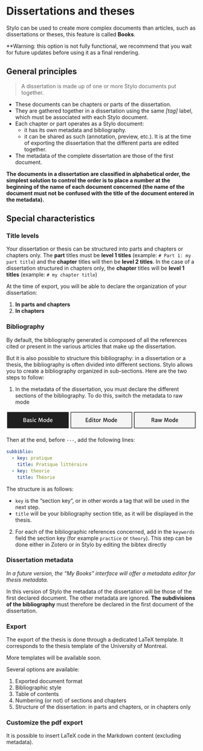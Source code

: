 # Dissertations and theses
Stylo can be used to create more complex documents than articles, such as dissertations or theses, this feature is called **Books**.

**Warning: this option is not fully functional, we recommend that you wait for future updates before using it as a final rendering.

## General principles

> A dissertation is made up of one or more Stylo documents put together.

- These documents can be chapters or parts of the dissertation.
- They are gathered together in a dissertation using the same _[tag]_ label, which must be associated with each Stylo document.
- Each chapter or part operates as a Stylo document:
  - it has its own metadata and bibliography.
  - it can be shared as such (annotation, preview, etc.). It is at the time of exporting the dissertation that the different parts are edited together.
- The metadata of the complete dissertation are those of the first document.

**The documents in a dissertation are classified in alphabetical order, the simplest solution to control the order is to place a number at the beginning of the name of each document concerned (the name of the document must not be confused with the title of the document entered in the metadata).**

## Special characteristics

### Title levels

Your dissertation or thesis can be structured into parts and chapters or chapters only.  The **part** titles must be **level 1 titles** (example: `# Part 1: my part title`) and the **chapter** titles will then be **level 2 titles**. In the case of a dissertation structured in chapters only, the **chapter** titles will be **level 1 titles** (example: `# my chapter title`)

At the time of export, you will be able to declare the organization of your dissertation:

1. **In parts and chapters**
2. **In chapters**


### Bibliography
By default, the bibliography generated is composed of all the references cited or present in the various articles that make up the dissertation.

But it is also possible to structure this bibliography: in a dissertation or a thesis, the bibliography is often divided into different sections. Stylo allows you to create a bibliography organized in sub-sections. Here are the two steps to follow:

1. In the metadata of the dissertation, you must declare the different sections of the bibliography. To do this, switch the metadata to raw mode

![rawmode](uploads/images/alpha_rawmode.png)

Then at the end, before `---`, add the following lines:

```yaml
subbiblio:
  - key: pratique
    title: Pratique littéraire
  - key: theorie
    title: Théorie
```

The structure is as follows:
- `key`  is the “section key”, or in other words a tag that will be used in the next step.
- `title` will be your bibliography section title, as it will be displayed in the thesis.

2. For each of the bibliographic references concerned, add in the `keywords` field the section key (for example `practice` or `theory`). This step can be done either in Zotero or in Stylo by editing the bibtex directly

### Dissertation metadata
_In a future version, the “My Books” interface will offer a metadata editor for thesis metadata._

In this version of Stylo the metadata of the dissertation will be those of the first declared document. The other metadata are ignored. **The subdivisions of the bibliography** must therefore be declared in the first document of the dissertation.

### Export
The export of the thesis is done through a dedicated LaTeX template. It corresponds to the thesis template of the University of Montreal.

More templates will be available soon.

Several options are available:

1. Exported document format
2. Bibliographic style
3. Table of contents
4. Numbering (or not) of sections and chapters
5. Structure of the dissertation: in parts and chapters, or in chapters only

### Customize the pdf export
It is possible to insert LaTeX code in the Markdown content (excluding metadata).